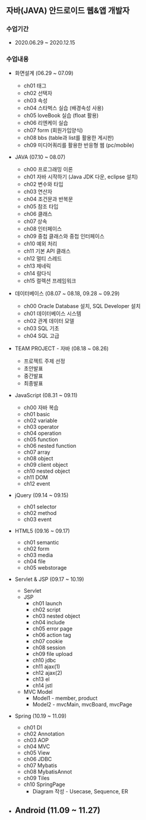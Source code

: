 ## 자바(JAVA) 안드로이드 웹&앱 개발자

### 수업기간
 * 2020.06.29 ~ 2020.12.15

### 수업내용
 * 화면설계 (06.29 ~ 07.09)
   - ch01 태그
   - ch02 선택자
   - ch03 속성
   - ch04 스타벅스 실습 (배경속성 사용)
   - ch05 loveBook 실습 (float 활용)
   - ch06 리엔케이 실습
   - ch07 form (회원가입양식)
   - ch08 bbs (table과 list를 활용한 게시판)
   - ch09 미디어쿼리를 활용한 반응형 웹 (pc/mobile)
   
 * JAVA (07.10 ~ 08.07)
   - ch00 프로그래밍 이론
   - ch01 자바 시작하기 (Java JDK 다운, eclipse 설치)
   - ch02 변수와 타입
   - ch03 연산자
   - ch04 조건문과 반복문
   - ch05 참조 타입
   - ch06 클래스
   - ch07 상속
   - ch08 인터페이스
   - ch09 중첩 클래스와 중첩 인터페이스
   - ch10 예외 처리
   - ch11 기본 API 클래스
   - ch12 멀티 스레드
   - ch13 제네릭
   - ch14 람다식
   - ch15 컬렉션 프레임워크
   
 * 데이터베이스 (08.07 ~ 08.18, 09.28 ~ 09.29)
   - ch00 Oracle Database 설치, SQL Developer 설치
   - ch01 데이터베이스 시스템
	- ch02 관계 데이터 모델
	- ch03 SQL 기초
	- ch04 SQL 고급
   
 * TEAM PROJECT - 자바 (08.18 ~ 08.26)
   - 프로젝트 주제 선정
	- 초안발표
	- 중간발표
	- 최종발표
   
 * JavaScript (08.31 ~ 09.11)
   - ch00 자바 복습
	- ch01 basic
	- ch02 variable
	- ch03 operator
	- ch04 operation
	- ch05 function
	- ch06 nested function
	- ch07 array
	- ch08 object
	- ch09 client object
	- ch10 nested object
	- ch11 DOM
	- ch12 event
   
 * jQuery (09.14 ~ 09.15)
   - ch01 selector
	- ch02 method
	- ch03 event
 
 * HTML5 (09.16 ~ 09.17)
   - ch01 semantic
	- ch02 form
	- ch03 media
	- ch04 file
	- ch05 webstorage
   
 * Servlet & JSP (09.17 ~ 10.19)
   - Servlet
   - JSP
     + ch01 launch
	  + ch02 script
	  + ch03 nested object
	  + ch04 include
	  + ch05 error page
	  + ch06 action tag
	  + ch07 cookie
	  + ch08 session
	  + ch09 file upload
	  + ch10 jdbc
	  + ch11 ajax(1)
	  + ch12 ajax(2)
	  + ch13 el
	  + ch14 jstl
   - MVC Model
     + Model1 - member, product
	  + Model2 - mvcMain, mvcBoard, mvcPage
     
 * Spring (10.19 ~ 11.09)
   - ch01 DI
	- ch02 Annotation
	- ch03 AOP
	- ch04 MVC
	- ch05 View
	- ch06 JDBC
	- ch07 Mybatis
	- ch08 MybatisAnnot
	- ch09 Tiles
	- ch10 SpringPage
      + Diagram 작성 - Usecase, Sequence, ER
      
 * Android (11.09 ~ 11.27)
   - 
